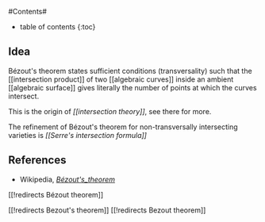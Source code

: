 
#Contents#
* table of contents
{:toc}

## Idea

B&#233;zout's theorem states sufficient conditions (transversality) such that the [[intersection product]] of two [[algebraic curves]] inside an ambient [[algebraic surface]] gives literally the number of points at which the curves intersect.

This is the origin of _[[intersection theory]]_, see there for more. 

The refinement of B&#233;zout's theorem for non-transversally intersecting varieties is _[[Serre's intersection formula]]_

## References

* Wikipedia, _[B&#233;zout's_theorem](http://en.wikipedia.org/wiki/B&#233;zout's_theorem)_

[[!redirects Bézout theorem]]

[[!redirects Bezout's theorem]]
[[!redirects Bezout theorem]]

